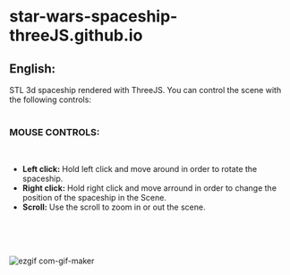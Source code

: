 # star-wars-spaceship-threeJS.github.io
<h2>English:</h2>

STL 3d spaceship rendered with ThreeJS. 
You can control the scene with the following controls:<br><br>

<h3><b>MOUSE CONTROLS:</b></h3><br>
<ul>
  <li><b>Left click:</b> Hold left click and move around in order to rotate the spaceship.<br></li>
  <li><b>Right click:</b> Hold right click and move arround in order to change the position of the spaceship in the Scene.<br></li>
  <li><b>Scroll:</b> Use the scroll to zoom in or out the scene.<br></li>
</ul>
<br>
<br>
<br>

![ezgif com-gif-maker](https://user-images.githubusercontent.com/91889090/169630393-34360907-4335-41d5-83d1-778717a3fbbe.gif)
